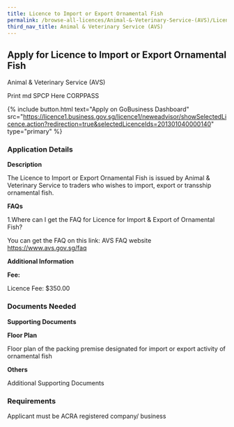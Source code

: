 ```yaml
---
title: Licence to Import or Export Ornamental Fish
permalink: /browse-all-licences/Animal-&-Veterinary-Service-(AVS)/Licence-to-Import-or-Export-Ornamental-Fish
third_nav_title: Animal & Veterinary Service (AVS)
---
```


## Apply for Licence to Import or Export Ornamental Fish

Animal & Veterinary Service (AVS)

Print md SPCP Here CORPPASS

{% include button.html text="Apply on GoBusiness Dashboard" src="https://licence1.business.gov.sg/licence1/neweadvisor/showSelectedLicence.action?redirection=true&selectedLicenceIds=201301040000140" type="primary" %}

### Application Details

<p><strong>Description</strong></p>
<p>The Licence to Import or Export Ornamental Fish is issued by Animal &amp; Veterinary Service to traders who wishes to import, export or transship ornamental fish.</p>
<p><strong>FAQs</strong></p>
<p>1.Where can I get the FAQ for Licence for Import &amp; Export of Ornamental Fish?</p>
<p>You can get the FAQ on this link: AVS FAQ website <a href="https://www.avs.gov.sg/faq">https://www.avs.gov.sg/faq</a></p>

**Additional Information**

<p><strong>Fee:</strong></p>
<p>Licence Fee: $350.00</p>

### Documents Needed

<p><strong>Supporting Documents</strong></p>
<p><strong>Floor Plan</strong></p>
<p>Floor plan of the packing premise designated for import or export activity of ornamental fish</p>
<p><strong>Others</strong></p>
<p>Additional Supporting Documents</p>

### Requirements

Applicant must be ACRA registered company/ business

